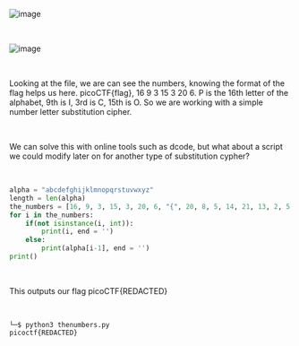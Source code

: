 ![image](https://github.com/jowp-code/ctf/assets/121969489/c39ecfea-6c46-4bc7-89cc-6b3c5d5cb1bc)

<br>

![image](https://github.com/jowp-code/ctf/assets/121969489/56ffcf23-63f5-4546-9c05-f135957eb51e)

<br>
<p>Looking at the file, we are can see the numbers, knowing the format of the flag helps us here. picoCTF{flag}, 16 9 3 15 3 20 6. P is the 16th letter of the alphabet, 9th is I, 3rd is C, 15th is O. So we are working with a simple number letter substitution cipher.</p>
<br>
<p>We can solve this with online tools such as <a href"https://www.dcode.fr/letter-number-cipher">dcode</a>, but what about a script we could modify later on for another type of substitution cypher?</p>
<br>

```python
alpha = "abcdefghijklmnopqrstuvwxyz"
length = len(alpha)
the_numbers = [16, 9, 3, 15, 3, 20, 6, "{", 20, 8, 5, 14, 21, 13, 2, 5, 18, 19, 13, 1, 19, 15, 14, "}"]
for i in the_numbers:
    if(not isinstance(i, int)):
        print(i, end = '')
    else:
        print(alpha[i-1], end = '')
print() 
```
<br>
<p>This outputs our flag picoCTF{REDACTED}</p>
<br>

```shell
└─$ python3 thenumbers.py
picoctf{REDACTED}
```
<br>

